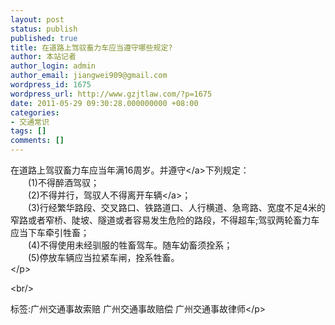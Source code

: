 ```yaml
---
layout: post
status: publish
published: true
title: 在道路上驾驭畜力车应当遵守哪些规定?
author: 本站记者
author_login: admin
author_email: jiangwei909@gmail.com
wordpress_id: 1675
wordpress_url: http://www.gzjtlaw.com/?p=1675
date: 2011-05-29 09:30:28.000000000 +08:00
categories:
- 交通常识
tags: []
comments: []
---
```

<p>在道路上驾驭畜力车应当年满16周岁。并<a>遵守<&#47;a>下列规定：<br>　　(1)不得醉酒驾驭；<br>　　(2)不得并行，驾驭人不得离开<a>车辆<&#47;a>；<br>　　(3)行经繁华路段、交叉路口、铁路道口、人行横道、急弯路、宽度不足4米的窄路或者窄桥、陡坡、隧道或者容易发生危险的路段，不得超车;驾驭两轮畜力车应当下车牵引牲畜；<br>　　(4)不得使用未经驯服的牲畜驾车。随车幼畜须拴系；<br>　　(5)停放车辆应当拉紧车闸，拴系牲畜。<br><&#47;p><br&#47;><p>标签:广州交通事故索赔 广州交通事故赔偿 广州交通事故律师<&#47;p>
